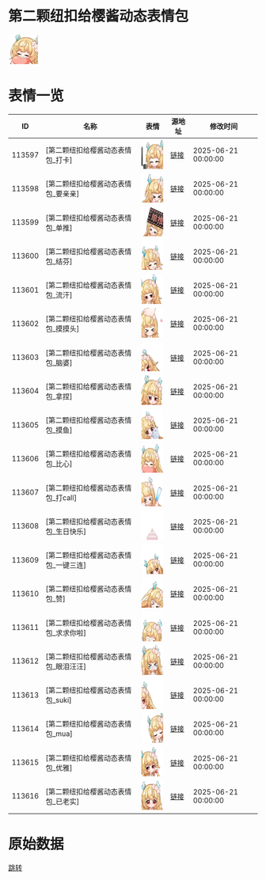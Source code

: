 # 第二颗纽扣给樱酱动态表情包

<img src="./cover.png" height="60" alt="cover" />

# 表情一览

|ID|名称|表情|源地址|修改时间|
|----|----|----|----|----|
|113597|[第二颗纽扣给樱酱动态表情包_打卡]|<img src="./pic/113597_%5B第二颗纽扣给樱酱动态表情包_打卡%5D.gif" height="60" alt="打卡"/>|[链接](https://i0.hdslb.com/bfs/garb/971601b4f1b2d6a7a696d35a63faf83fcb74a584.gif)|2025-06-21 00:00:00|
|113598|[第二颗纽扣给樱酱动态表情包_要亲亲]|<img src="./pic/113598_%5B第二颗纽扣给樱酱动态表情包_要亲亲%5D.gif" height="60" alt="要亲亲"/>|[链接](https://i0.hdslb.com/bfs/garb/03998c042b5a39cb3994358e81f142dff380eed3.gif)|2025-06-21 00:00:00|
|113599|[第二颗纽扣给樱酱动态表情包_单推]|<img src="./pic/113599_%5B第二颗纽扣给樱酱动态表情包_单推%5D.gif" height="60" alt="单推"/>|[链接](https://i0.hdslb.com/bfs/garb/f90850a9b4e615812755e701e225f5ede1f0bfd5.gif)|2025-06-21 00:00:00|
|113600|[第二颗纽扣给樱酱动态表情包_结芬]|<img src="./pic/113600_%5B第二颗纽扣给樱酱动态表情包_结芬%5D.gif" height="60" alt="结芬"/>|[链接](https://i0.hdslb.com/bfs/garb/ec39c1840950831fa271fc65bf6bc2a17240a9f8.gif)|2025-06-21 00:00:00|
|113601|[第二颗纽扣给樱酱动态表情包_流汗]|<img src="./pic/113601_%5B第二颗纽扣给樱酱动态表情包_流汗%5D.gif" height="60" alt="流汗"/>|[链接](https://i0.hdslb.com/bfs/garb/34522cf02d6078d44679f593719a469728d88859.gif)|2025-06-21 00:00:00|
|113602|[第二颗纽扣给樱酱动态表情包_摸摸头]|<img src="./pic/113602_%5B第二颗纽扣给樱酱动态表情包_摸摸头%5D.gif" height="60" alt="摸摸头"/>|[链接](https://i0.hdslb.com/bfs/garb/15895f1a032f6bd6b6d3cf810c1c6259912fae28.gif)|2025-06-21 00:00:00|
|113603|[第二颗纽扣给樱酱动态表情包_脑婆]|<img src="./pic/113603_%5B第二颗纽扣给樱酱动态表情包_脑婆%5D.gif" height="60" alt="脑婆"/>|[链接](https://i0.hdslb.com/bfs/garb/ca22281baa40dfb2c2b84b989291ddfad0200cff.gif)|2025-06-21 00:00:00|
|113604|[第二颗纽扣给樱酱动态表情包_拿捏]|<img src="./pic/113604_%5B第二颗纽扣给樱酱动态表情包_拿捏%5D.gif" height="60" alt="拿捏"/>|[链接](https://i0.hdslb.com/bfs/garb/0020d0d3e9b6f184f09d0d17179e8c153dd33c49.gif)|2025-06-21 00:00:00|
|113605|[第二颗纽扣给樱酱动态表情包_摸鱼]|<img src="./pic/113605_%5B第二颗纽扣给樱酱动态表情包_摸鱼%5D.gif" height="60" alt="摸鱼"/>|[链接](https://i0.hdslb.com/bfs/garb/d5ae97576fa61173a62da9681fcba667c7ea6312.gif)|2025-06-21 00:00:00|
|113606|[第二颗纽扣给樱酱动态表情包_比心]|<img src="./pic/113606_%5B第二颗纽扣给樱酱动态表情包_比心%5D.gif" height="60" alt="比心"/>|[链接](https://i0.hdslb.com/bfs/garb/cf00a8362a1f838aa87d2de2b0519f9da3d3477c.gif)|2025-06-21 00:00:00|
|113607|[第二颗纽扣给樱酱动态表情包_打call]|<img src="./pic/113607_%5B第二颗纽扣给樱酱动态表情包_打call%5D.gif" height="60" alt="打call"/>|[链接](https://i0.hdslb.com/bfs/garb/69f0847de574790425526ab12dad5ea51de4cc9a.gif)|2025-06-21 00:00:00|
|113608|[第二颗纽扣给樱酱动态表情包_生日快乐]|<img src="./pic/113608_%5B第二颗纽扣给樱酱动态表情包_生日快乐%5D.gif" height="60" alt="生日快乐"/>|[链接](https://i0.hdslb.com/bfs/garb/c8dcfca627c5a1a39d451729085ad9383c6a4b49.gif)|2025-06-21 00:00:00|
|113609|[第二颗纽扣给樱酱动态表情包_一键三连]|<img src="./pic/113609_%5B第二颗纽扣给樱酱动态表情包_一键三连%5D.gif" height="60" alt="一键三连"/>|[链接](https://i0.hdslb.com/bfs/garb/a0a3e394a4d3c0108e3753f5674917c3209a0e19.gif)|2025-06-21 00:00:00|
|113610|[第二颗纽扣给樱酱动态表情包_赞]|<img src="./pic/113610_%5B第二颗纽扣给樱酱动态表情包_赞%5D.gif" height="60" alt="赞"/>|[链接](https://i0.hdslb.com/bfs/garb/cd3d6d40738c9e06988f907f905234afb70cc30a.gif)|2025-06-21 00:00:00|
|113611|[第二颗纽扣给樱酱动态表情包_求求你啦]|<img src="./pic/113611_%5B第二颗纽扣给樱酱动态表情包_求求你啦%5D.gif" height="60" alt="求求你啦"/>|[链接](https://i0.hdslb.com/bfs/garb/4097b636257a97eb0ef54cc99a32713c5f69794b.gif)|2025-06-21 00:00:00|
|113612|[第二颗纽扣给樱酱动态表情包_眼泪汪汪]|<img src="./pic/113612_%5B第二颗纽扣给樱酱动态表情包_眼泪汪汪%5D.gif" height="60" alt="眼泪汪汪"/>|[链接](https://i0.hdslb.com/bfs/garb/1e30ac8ba1ac01f93431b3eb805dd8b941cba716.gif)|2025-06-21 00:00:00|
|113613|[第二颗纽扣给樱酱动态表情包_suki]|<img src="./pic/113613_%5B第二颗纽扣给樱酱动态表情包_suki%5D.gif" height="60" alt="suki"/>|[链接](https://i0.hdslb.com/bfs/garb/571e7ed514ef6f18f19af1dfb7ed900f710b14d5.gif)|2025-06-21 00:00:00|
|113614|[第二颗纽扣给樱酱动态表情包_mua]|<img src="./pic/113614_%5B第二颗纽扣给樱酱动态表情包_mua%5D.gif" height="60" alt="mua"/>|[链接](https://i0.hdslb.com/bfs/garb/f9c5be5847335b30242caf1a5a1c6b728bf93320.gif)|2025-06-21 00:00:00|
|113615|[第二颗纽扣给樱酱动态表情包_优雅]|<img src="./pic/113615_%5B第二颗纽扣给樱酱动态表情包_优雅%5D.gif" height="60" alt="优雅"/>|[链接](https://i0.hdslb.com/bfs/garb/f565bb7511c476cbd81d6e947015f170b23739e0.gif)|2025-06-21 00:00:00|
|113616|[第二颗纽扣给樱酱动态表情包_已老实]|<img src="./pic/113616_%5B第二颗纽扣给樱酱动态表情包_已老实%5D.gif" height="60" alt="已老实"/>|[链接](https://i0.hdslb.com/bfs/garb/a8dc1342f87a3c7f9d7a7611e988d03206006052.gif)|2025-06-21 00:00:00|

# 原始数据

[跳转](./raw.json)

